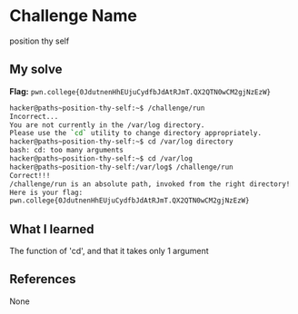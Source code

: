 # Challenge Name
position thy self

## My solve
**Flag:** `pwn.college{0JdutnenHhEUjuCydfbJdAtRJmT.QX2QTN0wCM2gjNzEzW}`

```bash
hacker@paths~position-thy-self:~$ /challenge/run
Incorrect...
You are not currently in the /var/log directory.
Please use the `cd` utility to change directory appropriately.
hacker@paths~position-thy-self:~$ cd /var/log directory
bash: cd: too many arguments
hacker@paths~position-thy-self:~$ cd /var/log
hacker@paths~position-thy-self:/var/log$ /challenge/run
Correct!!!
/challenge/run is an absolute path, invoked from the right directory!
Here is your flag:
pwn.college{0JdutnenHhEUjuCydfbJdAtRJmT.QX2QTN0wCM2gjNzEzW}
```

## What I learned
The function of 'cd', and that it takes only 1 argument

## References 
None
